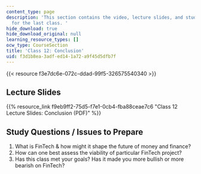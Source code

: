 ```yaml
---
content_type: page
description: 'This section contains the video, lecture slides, and study questions
  for the last class. '
hide_download: true
hide_download_original: null
learning_resource_types: []
ocw_type: CourseSection
title: 'Class 12: Conclusion'
uid: f3d1b8ea-3adf-ed14-1a72-a9f45d5dfb7f
---
```


{{< resource f3e7dc6e-072c-ddad-99f5-326575540340 >}}

Lecture Slides
--------------

{{% resource_link f9eb9ff2-75d5-f7e1-0cb4-fba88ceae7c6 "Class 12 Lecture Slides: Conclusion (PDF)" %}}

Study Questions / Issues to Prepare
-----------------------------------

1.  What is FinTech & how might it shape the future of money and finance?
2.  How can one best assess the viability of particular FinTech project?
3.  Has this class met your goals? Has it made you more bullish or more bearish on FinTech?
